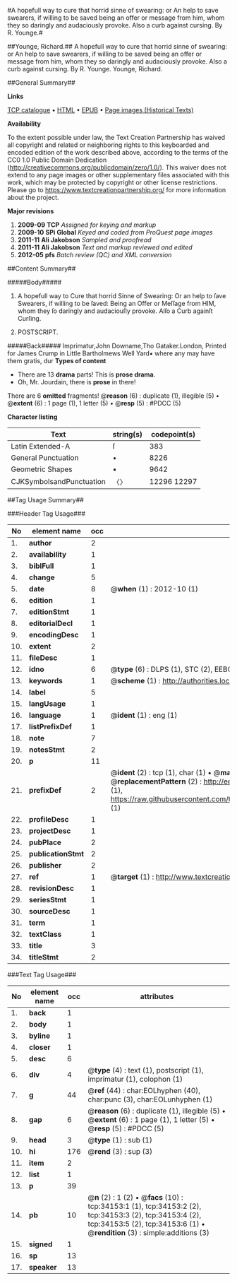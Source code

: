 #A hopefull way to cure that horrid sinne of swearing: or An help to save swearers, if willing to be saved being an offer or message from him, whom they so daringly and audaciously provoke. Also a curb against cursing. By R. Younge.#

##Younge, Richard.##
A hopefull way to cure that horrid sinne of swearing: or An help to save swearers, if willing to be saved being an offer or message from him, whom they so daringly and audaciously provoke. Also a curb against cursing. By R. Younge.
Younge, Richard.

##General Summary##

**Links**

[TCP catalogue](http://www.ota.ox.ac.uk/tcp/)  • 
[HTML](http://tei.it.ox.ac.uk/tcp/Texts-HTML/free/A67/A67758.html)  • 
[EPUB](http://tei.it.ox.ac.uk/tcp/Texts-EPUB/free/A67/A67758.epub) • 
[Page images (Historical Texts)](https://historicaltexts.jisc.ac.uk/eebo-99829710e)

**Availability**

To the extent possible under law, the Text Creation Partnership has waived all copyright and related or neighboring rights to this keyboarded and encoded edition of the work described above, according to the terms of the CC0 1.0 Public Domain Dedication (http://creativecommons.org/publicdomain/zero/1.0/). This waiver does not extend to any page images or other supplementary files associated with this work, which may be protected by copyright or other license restrictions. Please go to https://www.textcreationpartnership.org/ for more information about the project.

**Major revisions**

1. __2009-09__ __TCP__ *Assigned for keying and markup*
1. __2009-10__ __SPi Global__ *Keyed and coded from ProQuest page images*
1. __2011-11__ __Ali Jakobson__ *Sampled and proofread*
1. __2011-11__ __Ali Jakobson__ *Text and markup reviewed and edited*
1. __2012-05__ __pfs__ *Batch review (QC) and XML conversion*

##Content Summary##

#####Body#####

1. A hopefull way to Cure that horrid Sinne of Swearing: Or an help to ſave Swearers, if willing to be ſaved: Being an Offer or Meſſage from HIM, whom they ſo daringly and audaciouſly provoke. Alſo a Curb againſt Curſing.

1. POSTSCRIPT.

#####Back#####
Imprimatur,John Downame,Tho Gataker.London, Printed for James Crump in Little Bartholmews Well Yard▪ where any may have them gratis, dur
**Types of content**

  * There are 13 **drama** parts! This is **prose drama**.
  * Oh, Mr. Jourdain, there is **prose** in there!

There are 6 **omitted** fragments! 
 @__reason__ (6) : duplicate (1), illegible (5)  •  @__extent__ (6) : 1 page (1), 1 letter (5)  •  @__resp__ (5) : #PDCC (5)

**Character listing**


|Text|string(s)|codepoint(s)|
|---|---|---|
|Latin Extended-A|ſ|383|
|General Punctuation|•|8226|
|Geometric Shapes|▪|9642|
|CJKSymbolsandPunctuation|〈〉|12296 12297|

##Tag Usage Summary##

###Header Tag Usage###

|No|element name|occ|attributes|
|---|---|---|---|
|1.|__author__|2||
|2.|__availability__|1||
|3.|__biblFull__|1||
|4.|__change__|5||
|5.|__date__|8| @__when__ (1) : 2012-10 (1)|
|6.|__edition__|1||
|7.|__editionStmt__|1||
|8.|__editorialDecl__|1||
|9.|__encodingDesc__|1||
|10.|__extent__|2||
|11.|__fileDesc__|1||
|12.|__idno__|6| @__type__ (6) : DLPS (1), STC (2), EEBO-CITATION (1), PROQUEST (1), VID (1)|
|13.|__keywords__|1| @__scheme__ (1) : http://authorities.loc.gov/ (1)|
|14.|__label__|5||
|15.|__langUsage__|1||
|16.|__language__|1| @__ident__ (1) : eng (1)|
|17.|__listPrefixDef__|1||
|18.|__note__|7||
|19.|__notesStmt__|2||
|20.|__p__|11||
|21.|__prefixDef__|2| @__ident__ (2) : tcp (1), char (1)  •  @__matchPattern__ (2) : ([0-9\-]+):([0-9IVX]+) (1), (.+) (1)  •  @__replacementPattern__ (2) : http://eebo.chadwyck.com/downloadtiff?vid=$1&page=$2 (1), https://raw.githubusercontent.com/textcreationpartnership/Texts/master/tcpchars.xml#$1 (1)|
|22.|__profileDesc__|1||
|23.|__projectDesc__|1||
|24.|__pubPlace__|2||
|25.|__publicationStmt__|2||
|26.|__publisher__|2||
|27.|__ref__|1| @__target__ (1) : http://www.textcreationpartnership.org/docs/. (1)|
|28.|__revisionDesc__|1||
|29.|__seriesStmt__|1||
|30.|__sourceDesc__|1||
|31.|__term__|1||
|32.|__textClass__|1||
|33.|__title__|3||
|34.|__titleStmt__|2||


###Text Tag Usage###

|No|element name|occ|attributes|
|---|---|---|---|
|1.|__back__|1||
|2.|__body__|1||
|3.|__byline__|1||
|4.|__closer__|1||
|5.|__desc__|6||
|6.|__div__|4| @__type__ (4) : text (1), postscript (1), imprimatur (1), colophon (1)|
|7.|__g__|44| @__ref__ (44) : char:EOLhyphen (40), char:punc (3), char:EOLunhyphen (1)|
|8.|__gap__|6| @__reason__ (6) : duplicate (1), illegible (5)  •  @__extent__ (6) : 1 page (1), 1 letter (5)  •  @__resp__ (5) : #PDCC (5)|
|9.|__head__|3| @__type__ (1) : sub (1)|
|10.|__hi__|176| @__rend__ (3) : sup (3)|
|11.|__item__|2||
|12.|__list__|1||
|13.|__p__|39||
|14.|__pb__|10| @__n__ (2) : 1 (2)  •  @__facs__ (10) : tcp:34153:1 (1), tcp:34153:2 (2), tcp:34153:3 (2), tcp:34153:4 (2), tcp:34153:5 (2), tcp:34153:6 (1)  •  @__rendition__ (3) : simple:additions (3)|
|15.|__signed__|1||
|16.|__sp__|13||
|17.|__speaker__|13||
